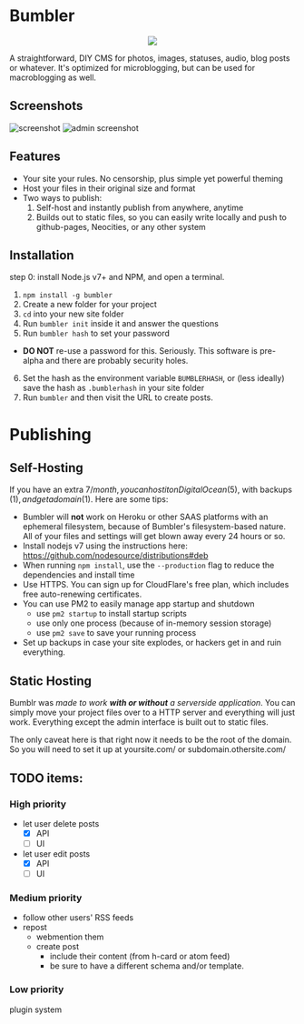 # Bumbler

<p align="center">
  <img src="https://github.com/fenwick67/bumbler/raw/master/doc/bumbler-text.png"></img>
</p>

A straightforward, DIY CMS for photos, images, statuses, audio, blog posts or whatever.  It's optimized for microblogging, but can be used for macroblogging as well.

## Screenshots

![screenshot](https://github.com/fenwick67/bumbler/raw/master/doc/screenshot.png)
![admin screenshot](https://github.com/fenwick67/bumbler/raw/master/doc/admin-screenshot.png)

## Features

* Your site your rules.  No censorship, plus simple yet powerful theming
* Host your files in their original size and format
* Two ways to publish:
  1. Self-host and instantly publish from anywhere, anytime
  2. Builds out to static files, so you can easily write locally and push to github-pages, Neocities, or any other system

## Installation

step 0: install Node.js v7+ and NPM, and open a terminal.

1. `npm install -g bumbler`
2. Create a new folder for your project
3. `cd` into your new site folder
4. Run `bumbler init` inside it and answer the questions
5. Run `bumbler hash` to set your password
  - **DO NOT** re-use a password for this.  Seriously.  This software is pre-alpha and there are probably security holes.
6. Set the hash as the environment variable `BUMBLERHASH`, or (less ideally) save the hash as `.bumblerhash` in your site folder
7. Run `bumbler` and then visit the URL to create posts.

# Publishing

## Self-Hosting

If you have an extra $7/month, you can host it on DigitalOcean ($5), with backups ($1), and get a domain ($1).  Here are some tips:

* Bumbler will **not** work on Heroku or other SAAS platforms with an ephemeral filesystem, because of Bumbler's filesystem-based nature.  All of your files and settings will get blown away every 24 hours or so.
* Install nodejs v7 using the instructions here:  https://github.com/nodesource/distributions#deb
* When running `npm install`, use the `--production` flag to reduce the dependencies and install time
* Use HTTPS.  You can sign up for CloudFlare's free plan, which includes free auto-renewing certificates.
* You can use PM2 to easily manage app startup and shutdown
  - use `pm2 startup` to install startup scripts
  - use only one process (because of in-memory session storage)
  - use `pm2 save` to save your running process
* Set up backups in case your site explodes, or hackers get in and ruin everything.

## Static Hosting

Bumblr was *made to work **with or without** a serverside application*.  You can simply move your project files over to a HTTP server and everything will just work.  Everything except the admin interface is built out to static files.  

The only caveat here is that right now it needs to be the root of the domain.  So you will need to set it up at yoursite.com/ or subdomain.othersite.com/

## TODO items:

### High priority

* let user delete posts
  - [x] API
  - [ ] UI

* let user edit posts
  - [x] API
  - [ ] UI

### Medium priority

* follow other users' RSS feeds
* repost
  - webmention them
  - create post
    + include their content (from h-card or atom feed)
    + be sure to have a different schema and/or template.

### Low priority

plugin system
